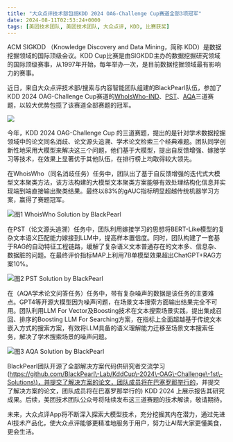 ```yaml
---
title: "大众点评技术部包揽KDD 2024 OAG-Challenge Cup赛道全部3项冠军"
date: 2024-08-11T02:53:24+0000
tags: [美团技术团队, 美团技术团队, 大众点评, KDD, 比赛获奖]
---
```


ACM SIGKDD （Knowledge Discovery and Data Mining，简称 KDD）是数据挖掘领域的国际顶级会议。KDD Cup比赛是由SIGKDD主办的数据挖掘研究领域的国际顶级赛事，从1997年开始，每年举办一次，是目前数据挖掘领域最有影响力的赛事。


近日，来自大众点评技术部/搜索与内容智能团队组建的BlackPearl队伍，参加了KDD 2024 OAG\-Challenge Cup赛道的[WhoIsWho\-IND](https://www.biendata.xyz/competition/ind_kdd_2024/)、[PST](https://www.biendata.xyz/competition/pst_kdd_2024/)、[AQA](https://www.biendata.xyz/competition/aqa_kdd_2024/)三道赛题，以较大优势包揽了该赛道全部赛题的冠军。



![](https://p0.meituan.net/travelcube/ebb631e6ad044806ff7e167c3878cc94603739.png)



今年，KDD 2024 OAG\-Challenge Cup 的三道赛题，提出的是针对学术数据挖掘领域中的论文同名消歧、论文源头追溯、学术论文检索三个经典难题。团队同学创新性地采用大模型来解决这三个问题，他们基于大模型，提出自反馈增强、嫁接学习等技术，在效果上显著优于其他队伍，在排行榜上均取得较大领先。



在WhoisWho（同名消歧任务）任务中，团队出了基于自反馈增强的迭代式大模型文本聚类方法，该方法构建的大模型文本聚类方案能够有效处理结构化信息并实现端到端直接输出聚类结果。最终以83%的gAUC指标明显超越传统机器学习方案，赢得了赛题冠军。



![图1 WhoisWho  Solution by BlackPearl](https://p0.meituan.net/travelcube/f8dc212132d3c525e74c2f16e2c38090437996.png)



在PST（论文源头追溯）任务中，团队利用嫁接学习的思想将BERT\-Like模型的复杂文本语义匹配能力嫁接到LLM中，提高样本置信度。同时，团队构建了一套基于RAG的自动特征工程链路，缓解了复杂语义文本普通存在的文本多、信息杂、数据脏的问题。在最终评价指标MAP上利用7B单模型效果超出ChatGPT\+RAG方案10%。



![图2 PST  Solution by BlackPearl](https://p1.meituan.net/travelcube/04b1401688fc544b752b52f672c9dbb2248021.png)



在（AQA学术论文问答任务）任务中，带有复杂噪声的数据是该任务的主要难点。GPT4等开源大模型因为噪声问题，在场景文本搜索方面输出结果完全不可用。团队利用LLM For Vector及Boosting技术在文本搜索场景实践，提出集成召回、排序的Boosting LLM For Searching方案，在指标上全面超越基于传统文本嵌入方式的搜索方案，有效将LLM具备的语义理解能力迁移至场景文本搜索任务，解决了学术搜索场景的噪声问题。



![图3 AQA  Solution by BlackPearl](https://p0.meituan.net/travelcube/c8810ce65b3c30ec6fb686988252528e251099.png)



BlackPearl团队开源了全部解决方案代码供研究者交流学习\([https://github.com/BlackPearl\-Lab/KddCup\-2024\-OAG\-Challenge\-1st\-Solutions\)，并提交了解决方案的论文，团队成员将在巴塞罗那举行的](https://github.com/BlackPearl-Lab/KddCup-2024-OAG-Challenge-1st-Solutions)，并提交了解决方案的论文，团队成员将在巴塞罗那举行的) KDD 2024 上展示报告其研究成果。后续，美团技术团队公众号将陆续发布这三道赛题的技术解读，敬请期待。



未来，大众点评App将不断深入探索大模型技术，充分挖掘其内在潜力，通过先进AI技术产品化，使大众点评能够更精准地服务于用户，努力让AI帮大家更懂美食，更会生活。





